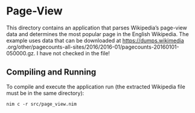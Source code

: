 # Page-View

This directory contains an application that parses Wikipedia’s page-view data and determines the most popular page in the English Wikipedia. The example uses data that can be downloaded at https://dumps.wikimedia .org/other/pagecounts-all-sites/2016/2016-01/pagecounts-20160101-050000.gz. I have not checked in the file!

## Compiling and Running

To compile and execute the application run (the extracted Wikipedia file must be in the same directory):
```Shell
nim c -r src/page_view.nim
```
